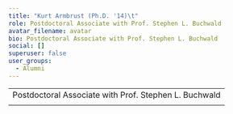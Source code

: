 ```yaml
---
title: "Kurt Armbrust (Ph.D. '14)\t"
role: Postdoctoral Associate with Prof. Stephen L. Buchwald
avatar_filename: avatar
bio: Postdoctoral Associate with Prof. Stephen L. Buchwald
social: []
superuser: false
user_groups:
  - Alumni
---
```

<!--StartFragment-->

|                                                       |
| ----------------------------------------------------- |
| Postdoctoral Associate with Prof. Stephen L. Buchwald |
|                                                       |



<!--EndFragment-->
